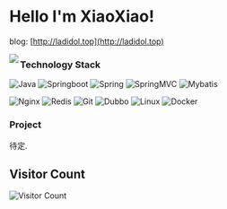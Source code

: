 <!-- ### Hi there 👋 -->

<!--
**ladidol/ladidol** is a ✨ _special_ ✨ repository because its `README.md` (this file) appears on your GitHub profile.

Here are some ideas to get you started:

- 🔭 I’m currently working on ...
- 🌱 I’m currently learning ...
- 👯 I’m looking to collaborate on ...
- 🤔 I’m looking for help with ...
- 💬 Ask me about ...
- 📫 How to reach me: ...
- 😄 Pronouns: ...
- ⚡ Fun fact: ...
-->

# Hello I'm XiaoXiao!

<!--
  <img src="https://figurebed-ladidol.oss-cn-chengdu.aliyuncs.com/img/202207250006010.png" width="1000px">
-->
blog: [http://ladidol.top](http://ladidol.top)


<img align="left" src="https://github-readme-stats.vercel.app/api?username=ladidol&include_all_commits=true&count_private-true&custom_title=ladidol'%20GitHub%20Stats&line_height=30&show_icons=true&hide_border=true&bg_color=192133&title_color=efb752&icon_color=efb752&text_color=70bed9">

### Technology Stack
![Java](https://img.shields.io/badge/-Java-192133?style=flat-square&logo=java&logoColor=white)
![Springboot](https://img.shields.io/badge/-SpringBoot-192133?style=flat-square&logo=springboot&logoColor=white)
![Spring](https://img.shields.io/badge/-Spring-192133?style=flat-square&logo=Spring&logoColor=white)
![SpringMVC](https://img.shields.io/badge/-SpringMVC-192133?style=flat-square&logo=Spring&logoColor=white)
![Mybatis](https://img.shields.io/badge/-Mybatis-192133?style=flat-square&logo=apache&logoColor=white)
<!-- es和nacos和zookeeper和springclouds alibaba和kafka -->
![Nginx](https://img.shields.io/badge/-Nginx-192133?logo=NGINX)
![Redis](https://img.shields.io/badge/-Redis-192133?logo=Redis)
![Git](https://img.shields.io/badge/-Git-192133?logo=Git)
![Dubbo](https://img.shields.io/badge/-Dubbo-192133?style=flat-square&logo=figma&logoColor=white)
![Linux](https://img.shields.io/badge/-Linux-192133?logo=Linux)
![Docker](https://img.shields.io/badge/-Docker-192133?logo=Docker)

### Project
<!-- 设计模式, 算法, sso, spring, dubbo, 计算机网络, 操作系统 -->
待定.


## Visitor Count
![Visitor Count](https://profile-counter.glitch.me/ladidol/count.svg)

